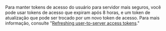 Para manter tokens de acesso do usuário para servidor mais seguros, você pode usar tokens de acesso que expiram após 8 horas, e um token de atualização que pode ser trocado por um novo token de acesso. Para mais informação, consulte "[Refreshing user-to-server access tokens](/apps/building-github-apps/refreshing-user-to-server-access-tokens/)."
